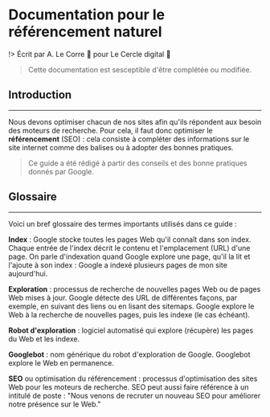 # Documentation pour le référencement naturel

!> Écrit par A. Le Corre :rocket:  pour Le Cercle digital :metal:
>Cette documentation est sesceptible d'être complétée ou modifiée.


## Introduction
---

Nous devons optimiser chacun de nos sites afin qu'ils répondent aux besoin des moteurs de recherche. Pour cela, il faut donc optimiser le **référencement** (SEO) : cela consiste à compléter des informations sur le site internet comme des balises ou à adopter des bonnes pratiques.

>Ce guide a été rédigé à partir des conseils et des bonne pratiques donnés par Google.

## Glossaire
---
Voici un bref glossaire des termes importants utilisés dans ce guide :

**Index** : Google stocke toutes les pages Web qu'il connaît dans son index. Chaque entrée de l'index décrit le contenu et l'emplacement (URL) d'une page. On parle d'indexation quand Google explore une page, qu'il la lit et l'ajoute à son index : Google a indexé plusieurs pages de mon site aujourd'hui.

**Exploration** : processus de recherche de nouvelles pages Web ou de pages Web mises à jour. Google détecte des URL de différentes façons, par exemple, en suivant des liens ou en lisant des sitemaps. Google explore le Web à la recherche de nouvelles pages, puis les indexe (le cas échéant).

**Robot d'exploration** : logiciel automatisé qui explore (récupère) les pages du Web et les indexe.

**Googlebot** : nom générique du robot d'exploration de Google. Googlebot explore le Web en permanence.

**SEO** ou optimisation du référencement : processus d'optimisation des sites Web pour les moteurs de recherche. SEO peut aussi faire référence à un intitulé de poste : "Nous venons de recruter un nouveau SEO pour améliorer notre présence sur le Web."
